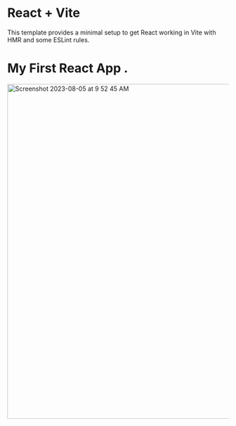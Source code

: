 # React + Vite

This template provides a minimal setup to get React working in Vite with HMR and some ESLint rules.

# My First React App .
<img width="762" alt="Screenshot 2023-08-05 at 9 52 45 AM" src="https://github.com/sid2261/kitten-gallery/assets/84562460/28a5d1fe-471b-4057-b808-9f08201a2361">
